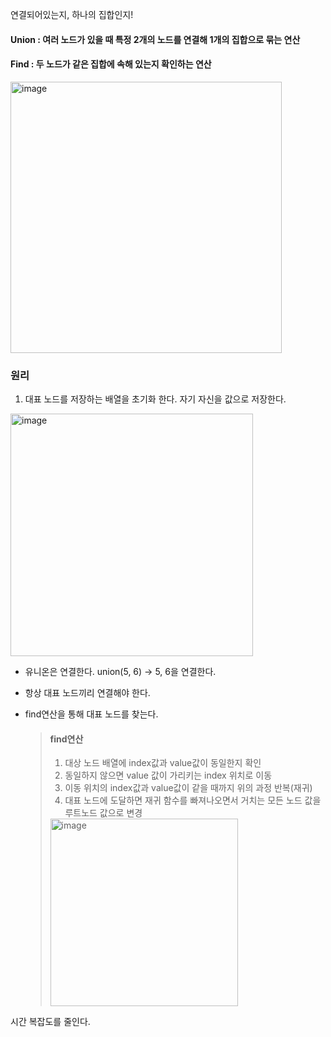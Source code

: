 연결되어있는지, 하나의 집합인지!

#### Union : 여러 노드가 있을 때 특정 2개의 노드를 연결해 1개의 집합으로 묶는 연산
#### Find  : 두 노드가 같은 집합에 속해 있는지 확인하는 연산

<img width="434" alt="image" src="https://github.com/user-attachments/assets/6fe3ab59-b947-41ab-812e-b567db92b6ce" />


### 원리
1. 대표 노드를 저장하는 배열을 초기화 한다. 자기 자신을 값으로 저장한다.

<img width="388" alt="image" src="https://github.com/user-attachments/assets/1eee2c88-dbd7-45de-b8c9-d246ed1613d4" />

- 유니온은 연결한다. union(5, 6) -> 5, 6을 연결한다.
- 항상 대표 노드끼리 연결해야 한다.
- find연산을 통해 대표 노드를 찾는다.

  > #### find연산
  > 1. 대상 노드 배열에 index값과 value값이 동일한지 확인
  > 2. 동일하지 않으면 value 값이 가리키는 index 위치로 이동
  > 3. 이동 위치의 index값과 value값이 같을 때까지 위의 과정 반복(재귀)
  > 4. 대표 노드에 도달하면 재귀 함수를 빠져나오면서 거치는 모든 노드 값을 루트노드 값으로 변경
  > <img width="300" alt="image" src="https://github.com/user-attachments/assets/ef433dce-a120-4ce6-89d7-d776d91f6256" />


시간 복잡도를 줄인다.
